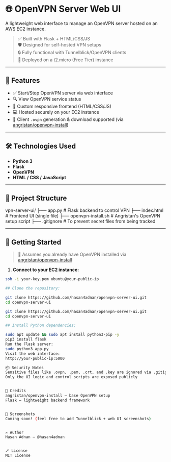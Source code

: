 # 🌐 OpenVPN Server Web UI

A lightweight web interface to manage an OpenVPN server hosted on an AWS EC2 instance.

> ✅ Built with Flask + HTML/CSS/JS  
> 🛡️ Designed for self-hosted VPN setups  
> 🔒 Fully functional with Tunnelblick/OpenVPN clients  
> 🚀 Deployed on a t2.micro (Free Tier) instance

---

## 🔧 Features

- ✅ Start/Stop OpenVPN server via web interface  
- 🔍 View OpenVPN service status  
- 🎨 Custom responsive frontend (HTML/CSS/JS)  
- 💻 Hosted securely on your EC2 instance  
- 👤 Client `.ovpn` generation & download supported (via [angristan/openvpn-install](https://github.com/angristan/openvpn-install))

---

## 🛠️ Technologies Used

- **Python 3**  
- **Flask**  
- **OpenVPN**  
- **HTML / CSS / JavaScript**

---

## 📁 Project Structure

vpn-server-ui/
├── app.py # Flask backend to control VPN
├── index.html # Frontend UI (single file)
├── openvpn-install.sh # Angristan's OpenVPN setup script
├── .gitignore # To prevent secret files from being tracked


---

## 🚀 Getting Started

> 🧠 Assumes you already have OpenVPN installed via [angristan/openvpn-install](https://github.com/angristan/openvpn-install)

1. **Connect to your EC2 instance:**

```bash
ssh -i your-key.pem ubuntu@your-public-ip

## Clone the repository:

git clone https://github.com/hasan4adnan/openvpn-server-ui.git
cd openvpn-server-ui

git clone https://github.com/hasan4adnan/openvpn-server-ui.git
cd openvpn-server-ui

## Install Python dependencies:

sudo apt update && sudo apt install python3-pip -y
pip3 install flask
Run the Flask server:
sudo python3 app.py
Visit the web interface:
http://your-public-ip:5000

📦 Security Notes
Sensitive files like .ovpn, .pem, .crt, and .key are ignored via .gitignore
Only the UI logic and control scripts are exposed publicly


🧠 Credits
angristan/openvpn-install – base OpenVPN setup
Flask – lightweight backend framework


📸 Screenshots
Coming soon! (feel free to add Tunnelblick + web UI screenshots)


✍️ Author
Hasan Adnan – @hasan4adnan


🪄 License
MIT License



